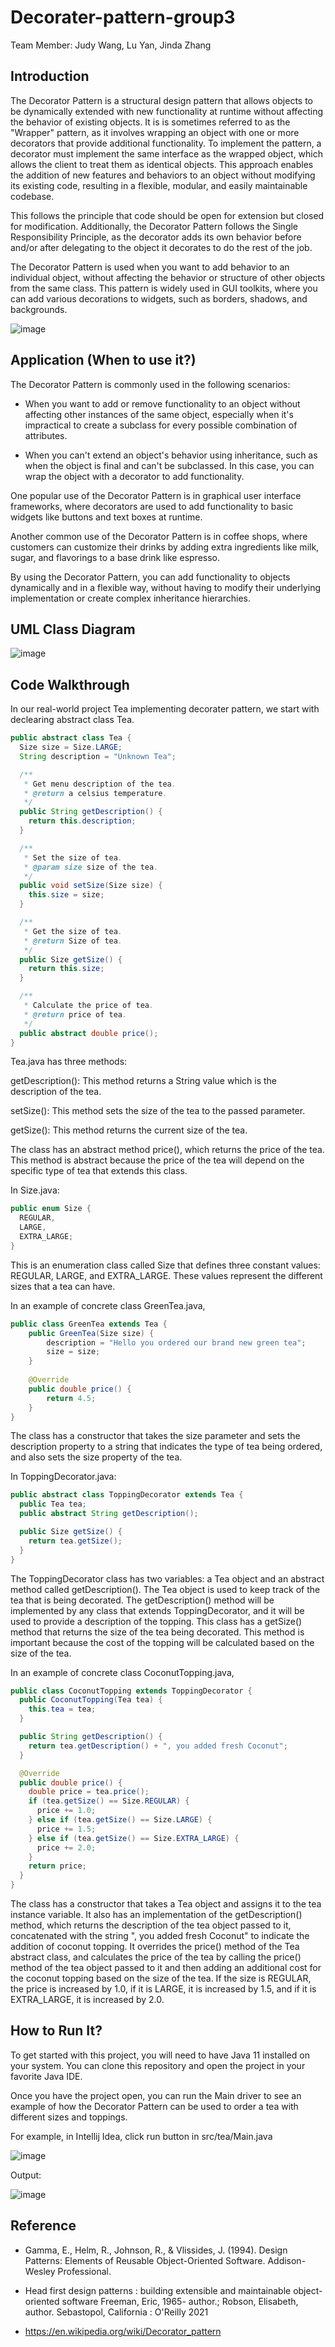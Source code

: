 # Decorater-pattern-group3

Team Member: Judy Wang, Lu Yan, Jinda Zhang

## Introduction

The Decorator Pattern is a structural design pattern that allows objects to be dynamically extended with new functionality at runtime without affecting the behavior of existing objects. It is is sometimes referred to as the "Wrapper" pattern, as it involves wrapping an object with one or more decorators that provide additional functionality. To implement the pattern, a decorator must implement the same interface as the wrapped object, which allows the client to treat them as identical objects. This approach enables the addition of new features and behaviors to an object without modifying its existing code, resulting in a flexible, modular, and easily maintainable codebase.

This follows the principle that code should be open for extension but closed for modification. Additionally, the Decorator Pattern follows the Single Responsibility Principle, as the decorator adds its own behavior before and/or after delegating to the object it decorates to do the rest of the job.

The Decorator Pattern is used when you want to add behavior to an individual object, without affecting the behavior or structure of other objects from the same class. This pattern is widely used in GUI toolkits, where you can add various decorations to widgets, such as borders, shadows, and backgrounds.

![image](https://user-images.githubusercontent.com/70824612/229972235-1889ad5f-99b9-48d9-a6a5-a342527675ef.png)

## Application (When to use it?)
The Decorator Pattern is commonly used in the following scenarios:

- When you want to add or remove functionality to an object without affecting other instances of the same object, especially when it's impractical to create a subclass for every possible combination of attributes.

- When you can't extend an object's behavior using inheritance, such as when the object is final and can't be subclassed. In this case, you can wrap the object with a decorator to add functionality.

One popular use of the Decorator Pattern is in graphical user interface frameworks, where decorators are used to add functionality to basic widgets like buttons and text boxes at runtime.

Another common use of the Decorator Pattern is in coffee shops, where customers can customize their drinks by adding extra ingredients like milk, sugar, and flavorings to a base drink like espresso.

By using the Decorator Pattern, you can add functionality to objects dynamically and in a flexible way, without having to modify their underlying implementation or create complex inheritance hierarchies.

## UML Class Diagram

![image](https://user-images.githubusercontent.com/70824612/230707749-f8da5999-d98f-41ec-b231-d010e1ecfe71.png)

## Code Walkthrough

In our real-world project Tea implementing decorater pattern, we start with declearing abstract class Tea.
```java
public abstract class Tea {
  Size size = Size.LARGE;
  String description = "Unknown Tea";

  /**
   * Get menu description of the tea.
   * @return a celsius temperature.
   */
  public String getDescription() {
    return this.description;
  }

  /**
   * Set the size of tea.
   * @param size size of the tea.
   */
  public void setSize(Size size) {
    this.size = size;
  }

  /**
   * Get the size of tea.
   * @return Size of tea.
   */
  public Size getSize() {
    return this.size;
  }

  /**
   * Calculate the price of tea.
   * @return price of tea.
   */
  public abstract double price();
}
```
Tea.java has three methods:

getDescription(): This method returns a String value which is the description of the tea.

setSize(): This method sets the size of the tea to the passed parameter.

getSize(): This method returns the current size of the tea.

The class has an abstract method price(), which returns the price of the tea. This method is abstract because the price of the tea will depend on the specific type of tea that extends this class.

In Size.java:
```java
public enum Size {
  REGULAR,
  LARGE,
  EXTRA_LARGE;
}
```
This is an enumeration class called Size that defines three constant values: REGULAR, LARGE, and EXTRA_LARGE. These values represent the different sizes that a tea can have.

In an example of concrete class GreenTea.java,
```java
public class GreenTea extends Tea {
    public GreenTea(Size size) {
        description = "Hello you ordered our brand new green tea";
        size = size; 
    }
    
    @Override
    public double price() {
        return 4.5;
    }
}
```
The class has a constructor that takes the size parameter and sets the description property to a string that indicates the type of tea being ordered, and also sets the size property of the tea.

In ToppingDecorator.java:
```java
public abstract class ToppingDecorator extends Tea {
  public Tea tea;
  public abstract String getDescription();

  public Size getSize() {
    return tea.getSize();
  }
}
```

The ToppingDecorator class has two variables: a Tea object and an abstract method called getDescription(). The Tea object is used to keep track of the tea that is being decorated. The getDescription() method will be implemented by any class that extends ToppingDecorator, and it will be used to provide a description of the topping. This class has a getSize() method that returns the size of the tea being decorated. This method is important because the cost of the topping will be calculated based on the size of the tea.

In an example of concrete class CoconutTopping.java,
```java
public class CoconutTopping extends ToppingDecorator {
  public CoconutTopping(Tea tea) {
    this.tea = tea;
  }

  public String getDescription() {
    return tea.getDescription() + ", you added fresh Coconut";
  }

  @Override
  public double price() {
    double price = tea.price();
    if (tea.getSize() == Size.REGULAR) {
      price += 1.0;
    } else if (tea.getSize() == Size.LARGE) {
      price += 1.5;
    } else if (tea.getSize() == Size.EXTRA_LARGE) {
      price += 2.0;
    }
    return price;
  }
}
```
The class has a constructor that takes a Tea object and assigns it to the tea instance variable. It also has an implementation of the getDescription() method, which returns the description of the tea object passed to it, concatenated with the string ", you added fresh Coconut" to indicate the addition of coconut topping. It overrides the price() method of the Tea abstract class, and calculates the price of the tea by calling the price() method of the tea object passed to it and then adding an additional cost for the coconut topping based on the size of the tea. If the size is REGULAR, the price is increased by 1.0, if it is LARGE, it is increased by 1.5, and if it is EXTRA_LARGE, it is increased by 2.0.



## How to Run It?

To get started with this project, you will need to have Java 11 installed on your system. You can clone this repository and open the project in your favorite Java IDE.

Once you have the project open, you can run the Main driver to see an example of how the Decorator Pattern can be used to order a tea with different sizes and toppings.

For example, in Intellij Idea, click run button in src/tea/Main.java

![image](https://user-images.githubusercontent.com/70824612/230707585-8543551c-f2d3-4c33-bf75-f66e6af8b81b.png)


Output:

![image](https://user-images.githubusercontent.com/70824612/230707431-92d11fa0-34dd-4926-842d-4d0d6f0335d6.png)


## Reference

- Gamma, E., Helm, R., Johnson, R., & Vlissides, J. (1994). Design Patterns: Elements of Reusable Object-Oriented Software. Addison-Wesley Professional.

- Head first design patterns : building extensible and maintainable object-oriented software
  Freeman, Eric, 1965- author.; Robson, Elisabeth, author. Sebastopol, California : O'Reilly 2021

- https://en.wikipedia.org/wiki/Decorator_pattern
